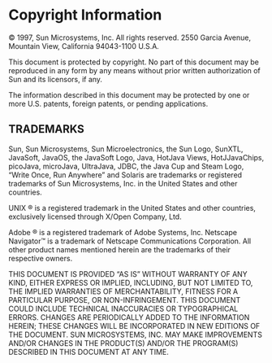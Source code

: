 # Copyright Information
© 1997, Sun Microsystems, Inc. All rights reserved.
2550 Garcia Avenue, Mountain View, California 94043-1100 U.S.A.

This document is protected by copyright. No part of this document may be reproduced in any form by any means
without prior written authorization of Sun and its licensors, if any.

The information described in this document may be protected by one or more U.S. patents, foreign patents, or
pending applications.


## TRADEMARKS
Sun, Sun Microsystems, Sun Microelectronics, the Sun Logo, SunXTL, JavaSoft, JavaOS, the JavaSoft Logo, Java,
HotJava Views, HotJJavaChips, picoJava, microJava, UltraJava, JDBC, the Java Cup and Steam Logo, “Write Once,
Run Anywhere” and Solaris are trademarks or registered trademarks of Sun Microsystems, Inc. in the United States
and other countries.

UNIX ® is a registered trademark in the United States and other countries, exclusively licensed through X/Open
Company, Ltd.

Adobe ® is a registered trademark of Adobe Systems, Inc.
Netscape Navigator™ is a trademark of Netscape Communications Corporation.
All other product names mentioned herein are the trademarks of their respective owners.  

THIS DOCUMENT IS PROVIDED “AS IS” WITHOUT WARRANTY OF ANY KIND, EITHER EXPRESS OR
IMPLIED, INCLUDING, BUT NOT LIMITED TO, THE IMPLIED WARRANTIES OF MERCHANTABILITY,
FITNESS FOR A PARTICULAR PURPOSE, OR NON-INFRINGEMENT.
THIS DOCUMENT COULD INCLUDE TECHNICAL INACCURACIES OR TYPOGRAPHICAL ERRORS.
CHANGES ARE PERIODICALLY ADDED TO THE INFORMATION HEREIN; THESE CHANGES WILL BE
INCORPORATED IN NEW EDITIONS OF THE DOCUMENT. SUN MICROSYSTEMS, INC. MAY MAKE
IMPROVEMENTS AND/OR CHANGES IN THE PRODUCT(S) AND/OR THE PROGRAM(S) DESCRIBED IN THIS
DOCUMENT AT ANY TIME.